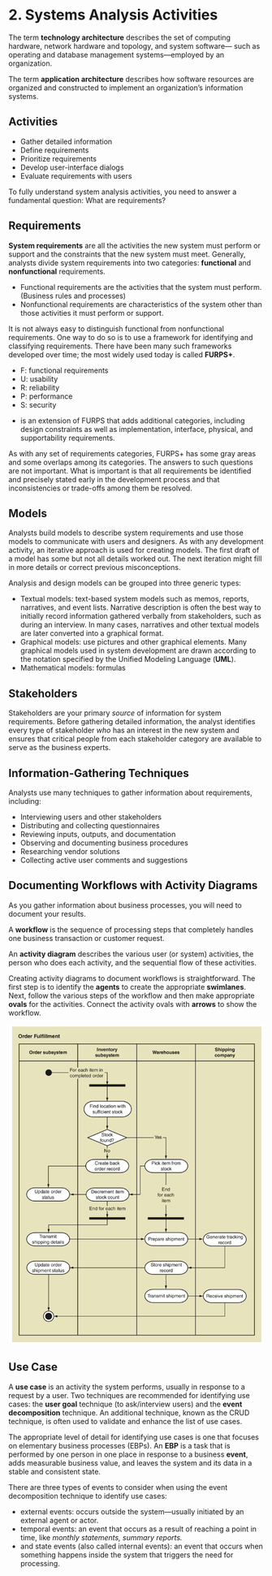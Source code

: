 # 2. Systems Analysis Activities

The term **technology architecture** describes the set of computing hardware, network hardware and topology, and system software— such as operating and database management systems—employed by an organization.

The term **application architecture** describes how software resources are organized and constructed to implement an organization’s information systems.

## Activities

* Gather detailed information
* Define requirements
* Prioritize requirements
* Develop user-interface dialogs 
* Evaluate requirements with users

To fully understand system analysis activities, you need to answer a fundamental question: What are requirements?

## Requirements

**System requirements** are all the activities the new system must perform or support and the constraints that the new system must meet. Generally, analysts divide system requirements into two categories: **functional** and **nonfunctional** requirements.

* Functional requirements are the activities that the system must perform. \(Business rules and processes\)
* Nonfunctional requirements are characteristics of the system other than those activities it must perform or support.

It is not always easy to distinguish functional from nonfunctional requirements. One way to do so is to use a framework for identifying and classifying requirements. There have been many such frameworks developed over time; the most widely used today is called **FURPS+**.

* F: functional requirements
* U: usability
* R: reliability
* P: performance
* S: security

+ is an extension of FURPS that adds additional categories, including design constraints as well as implementation, interface, physical, and supportability requirements.

As with any set of requirements categories, FURPS+ has some gray areas and some overlaps among its categories. The answers to such questions are not important. What is important is that all requirements be identified and precisely stated early in the development process and that inconsistencies or trade-offs among them be resolved.

## Models

Analysts build models to describe system requirements and use those models to communicate with users and designers. As with any development activity, an iterative approach is used for creating models. The first draft of a model has some but not all details worked out. The next iteration might fill in more details or correct previous misconceptions.

Analysis and design models can be grouped into three generic types:

* Textual models: text-based system models such as memos, reports, narratives, and event lists. Narrative description is often the best way to initially record information gathered verbally from stakeholders, such as during an interview. In many cases, narratives and other textual models are later converted into a graphical format.
* Graphical models: use pictures and other graphical elements. Many graphical models used in system development are drawn according to the notation specified by the Unified Modeling Language \(**UML**\).
* Mathematical models: formulas

## Stakeholders

Stakeholders are your primary _source_ of information for system requirements. Before gathering detailed information, the analyst identifies every type of stakeholder _who_ has an interest in the new system and ensures that critical people from each stakeholder category are available to serve as the business experts.

## Information-Gathering Techniques

Analysts use many techniques to gather information about requirements, including:

* Interviewing users and other stakeholders 
* Distributing and collecting questionnaires
* Reviewing inputs, outputs, and documentation
* Observing and documenting business procedures
* Researching vendor solutions
* Collecting active user comments and suggestions

## Documenting Workflows with Activity Diagrams

As you gather information about business processes, you will need to document your results.

A **workflow** is the sequence of processing steps that completely handles one business transaction or customer request.

An **activity diagram** describes the various user \(or system\) activities, the person who does each activity, and the sequential flow of these activities.

Creating activity diagrams to document workflows is straightforward. The first step is to identify the **agents** to create the appropriate **swimlanes**. Next, follow the various steps of the workflow and then make appropriate **ovals** for the activities. Connect the activity ovals with **arrows** to show the workflow.

![](../.gitbook/assets/screen-shot-2018-06-09-at-15.17.45.png)

## Use Case

A **use case** is an activity the system performs, usually in response to a request by a user. Two techniques are recommended for identifying use cases: the **user goal** technique \(to ask/interview users\) and the **event decomposition** technique. An additional technique, known as the CRUD technique, is often used to validate and enhance the list of use cases.

The appropriate level of detail for identifying use cases is one that focuses on elementary business processes \(EBPs\). An **EBP** is a task that is performed by one person in one place in response to a business **event**, adds measurable business value, and leaves the system and its data in a stable and consistent state.

There are three types of events to consider when using the event decomposition technique to identify use cases: 

* external events: occurs outside the system—usually initiated by an external agent or actor.
* temporal events: an event that occurs as a result of reaching a point in time, like _monthly statements, summary reports._
* and state events \(also called internal events\): an event that occurs when something happens inside the system that triggers the need for processing.



